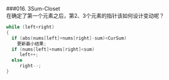 ###016. 3Sum-Closet  
在确定了第一个元素之后，第2、3个元素的指针该如何设计变动呢？
```cpp
while (left<right)
{
  if (abs(nums[left]+nums[right]-sum)<CurSum)
    更新最小结果;
  if (nums[left]+nums[right]<sum)
     left++;
  else
     right--;
}
```
